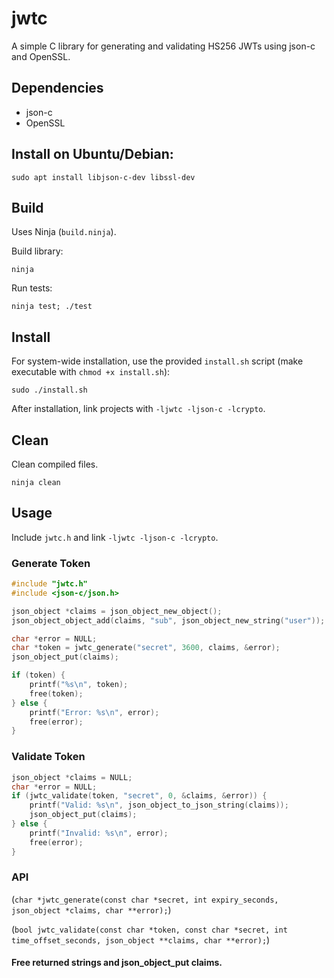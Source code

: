 # jwtc

A simple C library for generating and validating HS256 JWTs using json-c and OpenSSL.

## Dependencies

- json-c
- OpenSSL

## Install on Ubuntu/Debian:
```shell
sudo apt install libjson-c-dev libssl-dev
```

## Build

Uses Ninja (`build.ninja`).

Build library:

```shell
ninja
```
Run tests:

```shell
ninja test; ./test
```

## Install

For system-wide installation, use the provided `install.sh` script (make executable with `chmod +x install.sh`):

```shell
sudo ./install.sh
```

After installation, link projects with `-ljwtc -ljson-c -lcrypto`.

## Clean

Clean compiled files.

```shell
ninja clean
```

## Usage

Include `jwtc.h` and link `-ljwtc -ljson-c -lcrypto`.

### Generate Token
```c
#include "jwtc.h"
#include <json-c/json.h>

json_object *claims = json_object_new_object();
json_object_object_add(claims, "sub", json_object_new_string("user"));

char *error = NULL;
char *token = jwtc_generate("secret", 3600, claims, &error);
json_object_put(claims);

if (token) {
    printf("%s\n", token);
    free(token);
} else {
    printf("Error: %s\n", error);
    free(error);
}

```
### Validate Token

``` c
json_object *claims = NULL;
char *error = NULL;
if (jwtc_validate(token, "secret", 0, &claims, &error)) {
    printf("Valid: %s\n", json_object_to_json_string(claims));
    json_object_put(claims);
} else {
    printf("Invalid: %s\n", error);
    free(error);
}
```
### API

(`char *jwtc_generate(const char *secret, int expiry_seconds, json_object *claims, char **error);`)


(`bool jwtc_validate(const char *token, const char *secret, int time_offset_seconds, json_object **claims, char **error);`)

#### Free returned strings and json_object_put claims.
